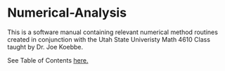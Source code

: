 # Numerical-Analysis

This is a software manual containing relevant numerical method routines created in conjunction with the Utah State Univeristy Math 4610 Class taught by Dr. Joe Koebbe. 

See Table of Contents [here.](./TableOfContents.md) 
